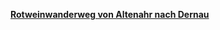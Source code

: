 [**Rotweinwanderweg von Altenahr nach Dernau**](https://www.outdooractive.com/de/route/wanderung/eifel/rotweinwanderweg-von-altenahr-nach-dernau/28919913/#dm=1)